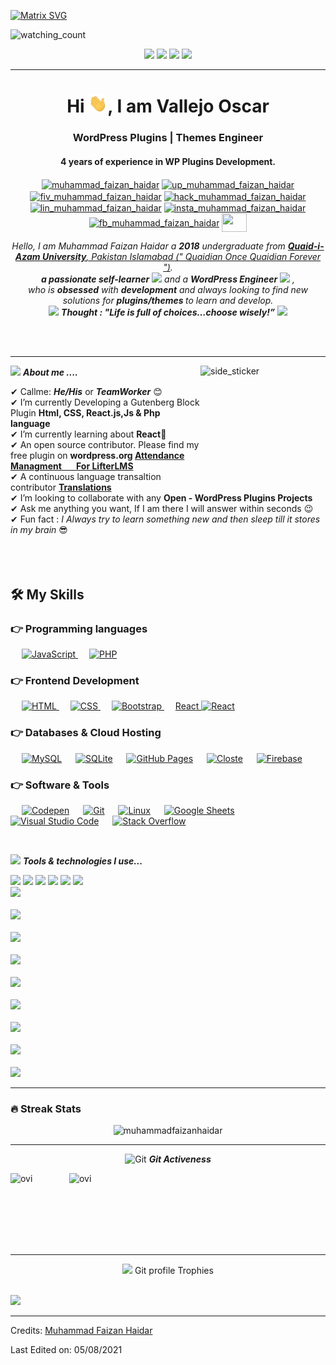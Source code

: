<!--
**MuhammadFaizanHaidar/MuhammadFaizanHaidar** is a ✨ _special_ ✨ repository because its `README.md` (this file) appears on your GitHub profile.

Here are some ideas to get you started:

- 🔭 I’m currently working on ...
- 🌱 I’m currently learning ...
- 👯 I’m looking to collaborate on ...
- 🤔 I’m looking for help with ...
- 💬 Ask me about ...
- 📫 How to reach me: ...
- 😄 Pronouns: ...
- ⚡ Fun fact: ...
-->
 [![Matrix SVG](https://raw.githubusercontent.com/rodrigograca31/rodrigograca31/master/matrix.svg)](https://www.youtube.com/watch?v=SDkAGkd4NLc) 
<br>

<p align="left"> 
<img src="https://komarev.com/ghpvc/?username=muhammadfaizanhaidar&color=brightgreen" alt="watching_count" />
 </p>
 <p align="center">
<img src="https://img.shields.io/badge/Age-25-blue" />
  <img src="https://img.shields.io/badge/Focus-WordPress-brightgreen" />
  <img src="https://img.shields.io/badge/Lives-Pakistan-success" />
  <img src="https://img.shields.io/badge/Languages-English%20%26%20Urdu-brightgreen" />
</p>
<hr>
<h1 align="center">Hi <img src="https://raw.githubusercontent.com/ABSphreak/ABSphreak/master/gifs/Hi.gif" width="30px">, I am Vallejo Oscar </h1>
<h3 align="center">WordPress Plugins | Themes Engineer </h3>
<h4 align="center">4 years of experience in WP Plugins Development.</h4>
<p align="center">
<a href="https://profiles.wordpress.org/muhammadfaizanhaidar/" target="blank"><img align="center" src="https://www.vectorlogo.zone/logos/wordpress/wordpress-icon.svg" alt="muhammad_faizan_haidar" height="30" width="40" /></a>
<a href="https://www.upwork.com/freelancers/~01c9487f998e65bbee" target="blank"><img align="center" src="https://www.vectorlogo.zone/logos/upwork/upwork-icon.svg" alt="up_muhammad_faizan_haidar" height="30" width="40" /></a>
<a href="fiverr.com/users/faizanhaider570/" target="blank"><img align="center" src="https://www.vectorlogo.zone/logos/fiverr/fiverr-icon.svg" alt="fiv_muhammad_faizan_haidar" height="30" width="40" /></a>
<a href="https://www.hackerrank.com/faizanhaider594" target="blank"><img align="center" src="https://cdn.worldvectorlogo.com/logos/hackerrank.svg" alt="hack_muhammad_faizan_haidar" height="30" width="40" /></a>
<a href="https://www.linkedin.com/in/muhammad-faizan-haidar-963161150/" target="blank"><img align="center" src="https://image.flaticon.com/icons/png/128/174/174857.png" alt="lin_muhammad_faizan_haidar" height="30" width="40" /></a>  
<a href="https://www.instagram.com/muhammad_faizan_haidar/" target="blank"><img align="center" src="https://image.flaticon.com/icons/png/128/174/174855.png" alt="insta_muhammad_faizan_haidar" height="30" width="40" /></a>
<a href="https://www.facebook.com/profile.php?id=100004267392010" target="blank"><img align="center" src="https://www.svgrepo.com/show/299425/facebook.svg" alt="fb_muhammad_faizan_haidar" height="30" width="40" /></a>
 <a href = "mailto: faizanhaider594@gmail.com"><img align="center" src="https://seeklogo.com/images/G/gmail-new-2020-logo-32DBE11BB4-seeklogo.com.png" height="30" width="40" /></a>
</p>

<p align="center">
  <em>
    Hello, I am Muhammad Faizan Haidar a <b>2018</b> undergraduate from <a href="https://qau.edu.pk/"> <b>Quaid-i-Azam University</b>, Pakistan Islamabad (" Quaidian Once Quaidian Forever ")</a>. <br>
    <b>a passionate self-learner</b> <img src="https://github.com/TheDudeThatCode/TheDudeThatCode/blob/master/Assets/Developer.gif" width="30px"> and a <b>WordPress Engineer</b>&nbsp;<img src="https://github.com/TheDudeThatCode/TheDudeThatCode/blob/master/Assets/Designer.gif" width="36px">&nbsp,<br>who is <b>obsessed</b>
    with <b>development</b> and always looking to find new solutions for <b> plugins/themes </b> to learn and develop. 
  </em> 
  <br>
  <img src="https://media.giphy.com/media/gH3LO09IOiZIqePwv9/giphy.gif" width="50" /> <b><i align="center">Thought : "Life is full of choices…choose wisely!”</i></b> <img src="https://media.giphy.com/media/qjqUcgIyRjsl2/giphy.gif" width="50" />
</p>
<br><br>

<hr>

<img align="right" width=200px height=200px alt="side_sticker" src="https://media.giphy.com/media/TEnXkcsHrP4YedChhA/giphy.gif" />

<img src="https://media.giphy.com/media/iY8CRBdQXODJSCERIr/giphy.gif" width="30px">&nbsp;***About me ....***

✔ Callme: ***He/His*** or ***TeamWorker*** 😊 <br>
✔ I’m currently Developing a Gutenberg Block Plugin **Html, CSS, React.js,Js & Php language**<br>
✔ I’m currently learning about **React**🥰<br>
✔ An open source contributor. Please find my free plugin on 
  **wordpress.org <a href="https://wordpress.org/plugins/attendance-management-for-lifterlms/">Attendance Managment &nbsp;&nbsp;&nbsp;&nbsp;&nbsp;&nbsp;For LifterLMS</a>**<br>
✔ A continuous language transaltion contributor 
  **<a href="https://profiles.wordpress.org/muhammadfaizanhaidar/#content-translations">Translations</a>** <br>
✔ I’m looking to collaborate with any **Open - WordPress Plugins Projects**<br>
✔ Ask me anything you want, If I am there I will answer within seconds 😉<br>
✔ Fun fact : *I Always try to learn something new and then sleep till it stores in my brain* 😎<br><br><br><br>

## 🛠️ My Skills

### 👉 Programming languages

<p align="left"> 
  &emsp;
  <a href="https://developer.mozilla.org/en-US/docs/Web/JavaScript" target="_blank"> 
     <img alt="JavaScript" src="https://img.shields.io/badge/JavaScript%20-%23F7DF1E.svg?logo=javascript&logoColor=black">
   </a>
  &emsp;
  <a href="https://www.php.net/">
    <img alt="PHP" src="https://img.shields.io/badge/PHP-%23777BB4.svg?logo=php&logoColor=white"/>
  </a>
</p>

### 👉 Frontend Development
<p align="left"> 
  &emsp; 
  <a href="https://www.w3.org/html/" target="_blank"> 
   <img alt="HTML" src="https://img.shields.io/badge/HTML5%20-%23E34F26.svg?logo=html5&logoColor=white">
  </a>   
  &emsp;
  <a href="https://www.w3schools.com/css/" target="_blank">
    <img alt="CSS" src="https://img.shields.io/badge/CSS%20-%231572B6.svg?logo=css3&logoColor=white">
  </a> 
   &emsp;
  <a href="https://getbootstrap.com" target="_blank"> 
    <img alt="Bootstrap" src="https://img.shields.io/badge/Bootstrap-%23563D7C.svg?style=flat&logo=bootstrap&logoColor=white"/>
  </a>
  &emsp;
  <a href="https://reactjs.org/" target="_blank"> React
    <img alt="React" src="https://www.vectorlogo.zone/logos/reactjs/reactjs-icon.svg"/>
  </a>
</p>

### 👉 Databases & Cloud Hosting
<p align="left">
  &emsp;
    <a href="https://www.mysql.com/"><img alt="MySQL" src="https://img.shields.io/badge/MySQL-%2300f.svg?style=flat&llogo=mysql&logoColor=white"></a>
  &emsp;
    <a href="https://www.sqlite.org/"><img alt="SQLite" src ="https://img.shields.io/badge/sqlite-%2307405e.svg?style=flat&logo=sqlite&logoColor=white"/></a>
  &emsp;
    <a href="https://www.github.com"><img alt="GitHub Pages" src="https://img.shields.io/badge/GitHub%20Pages-%23327FC7.svg?style=flat&llogo=github&logoColor=white"></a>
  &emsp;
    <a href="https://closte.com/" style="background-color:white"><img alt="Closte" height="25px" width="50px" src="https://closte.com/wp-content/uploads/2017/07/logo-4A5960.svg"></a>  
  &emsp;
    <a href="https://firebase.google.com/"><img alt="Firebase" src ="https://img.shields.io/badge/Firebase-%23316192.svg?logo=firebase&logoColor=white"></a>
 </p>

 ### 👉 Software & Tools
 
<p>
  &emsp;
    <a href="#"><img alt="Codepen" src="https://img.shields.io/badge/Codepen-000000.svg?logo=codepen&logoColor=white"></a>
  &emsp;
    <a href="#"><img alt="Git" src="https://img.shields.io/badge/Git%20-%23F05033.svg?logo=git&logoColor=white"></a>
  &emsp;
    <a href="#"><img alt="Linux" src="https://img.shields.io/badge/Linux-FCC624?style=flat&logo=linux&logoColor=black"></a>
  &emsp;
    <a href="#"><img alt="Google Sheets" src="https://img.shields.io/badge/Google%20Sheets%20-%2334A853.svg?logo=google%20sheets&logoColor=white"></a>
  &emsp;
    <a href="#"><img alt="Visual Studio Code" src="https://img.shields.io/badge/Visual%20Studio%20Code-0078d7.svg?logo=visual-studio-code&logoColor=white"></a>
  &emsp;
    <a href="#"><img alt="Stack Overflow" src="https://img.shields.io/badge/-Stack%20Overflow-FE7A16?logo=stack-overflow&logoColor=white"></a>
  &emsp;
</p>

<br/>

<img src="https://media.giphy.com/media/iY8CRBdQXODJSCERIr/giphy.gif" width="30px">&nbsp;***Tools & technologies I use...***
<p align="left">
  
  <code><img height="50" src="https://www.vectorlogo.zone/logos/wordpress/wordpress-icon.svg"></code>
  <code><img height="50" src="https://www.vectorlogo.zone/logos/github/github-icon.svg"></code>
  <code><img height="50" src="https://www.vectorlogo.zone/logos/gitlab/gitlab-icon.svg"></code>
  <code><img height="50" src="https://www.vectorlogo.zone/logos/getpostman/getpostman-icon.svg"></code>
  <code><img height="50" src="https://upload.wikimedia.org/wikipedia/commons/0/03/Xampp_logo.svg"></code>
  <code><img height="50" src="https://www.vectorlogo.zone/logos/visualstudio_code/visualstudio_code-icon.svg"></code>
  <code> <img height="50" src="https://www.vectorlogo.zone/logos/javascript/javascript-ar21.svg"> </code>
  <code> <img height="50" src="https://www.vectorlogo.zone/logos/w3_html5/w3_html5-ar21.svg"> </code>
  <code> <img height="50" src="https://www.vectorlogo.zone/logos/mysql/mysql-ar21.svg"> </code>
  <code> <img height="50" src="https://www.vectorlogo.zone/logos/sqlite/sqlite-ar21.svg"> </code>
  <code> <img height="50" src="https://www.vectorlogo.zone/logos/php/php-icon.svg"> </code>
  <code> <img height="50" src="https://www.vectorlogo.zone/logos/reactjs/reactjs-ar21.svg"> </code>
  <code> <img height="50" src="https://www.vectorlogo.zone/logos/laravel/laravel-ar21.svg"> </code>
  <code> <img height="50" src="https://www.vectorlogo.zone/logos/javascript/javascript-ar21.svg"> </code>
  <code> <img height="50" src="https://www.vectorlogo.zone/logos/netlifyapp_watercss/netlifyapp_watercss-ar21.svg"> </code> </p>
  <hr>

### 🔥 Streak Stats
<p align="center"><img src="https://github-readme-streak-stats.herokuapp.com/?user=muhammadfaizanhaidar&theme=algolia" alt="muhammadfaizanhaidar"  /></p>

<hr>
<p align="center">
 <img src="https://media.giphy.com/media/W5eoZHPpUx9sapR0eu/giphy.gif" width="30px" alt="Git"/>&nbsp;<i><b>Git Activeness</b></i></p>
 
<p><img align="left" src="https://github-readme-stats.vercel.app/api/top-langs?username=muhammadfaizanhaidar&show_icons=true&locale=en&layout=compact&theme=chartreuse-dark" alt="ovi" /></p>
<p>&nbsp;<img align="right" src="https://github-readme-stats.vercel.app/api?username=muhammadfaizanhaidar&show_icons=true&locale=en&theme=chartreuse-dark" alt="ovi" width="410" /></p>
<br><br><br><br><br>

<hr>

<p align="center"><img src="https://media.giphy.com/media/QaMcXSekUWx7aogAUr/giphy.gif" width="30" />&nbsp;Git profile Trophies</p><br>
<img src="https://github-profile-trophy.vercel.app/?username=muhammadfaizanhaidar&theme=juicyfresh&no-bg=true" />


-----
Credits: [Muhammad Faizan Haidar](https://github.com/muhammadfaizanhaidar)

Last Edited on: 05/08/2021
